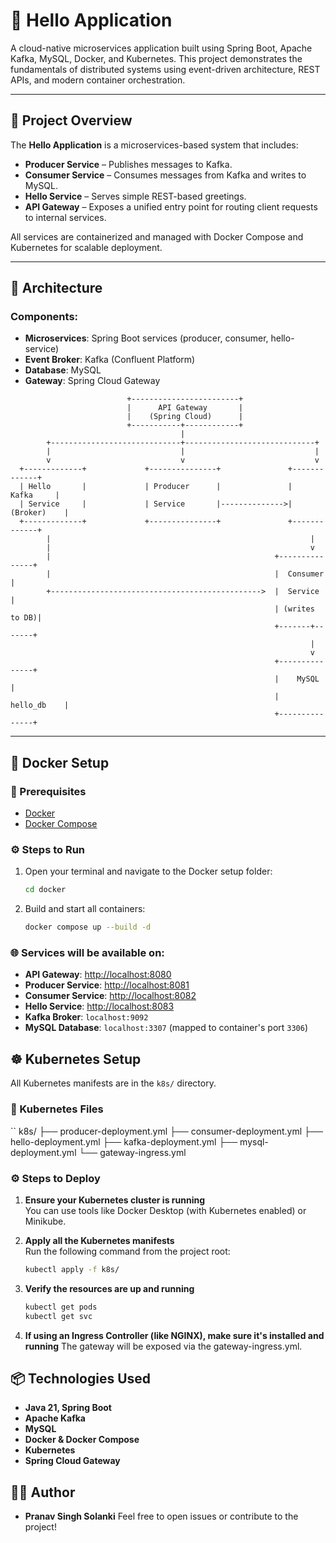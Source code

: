 # 👋 Hello Application

A cloud-native microservices application built using Spring Boot, Apache Kafka, MySQL, Docker, and Kubernetes. This project demonstrates the fundamentals of distributed systems using event-driven architecture, REST APIs, and modern container orchestration.

---

## 📌 Project Overview

The **Hello Application** is a microservices-based system that includes:

- **Producer Service** – Publishes messages to Kafka.
- **Consumer Service** – Consumes messages from Kafka and writes to MySQL.
- **Hello Service** – Serves simple REST-based greetings.
- **API Gateway** – Exposes a unified entry point for routing client requests to internal services.

All services are containerized and managed with Docker Compose and Kubernetes for scalable deployment.

---

## 🧱 Architecture

### Components:

- **Microservices**: Spring Boot services (producer, consumer, hello-service)
- **Event Broker**: Kafka (Confluent Platform)
- **Database**: MySQL
- **Gateway**: Spring Cloud Gateway

```
                          +------------------------+
                          |      API Gateway       |
                          |    (Spring Cloud)      |
                          +-----------+------------+
                                      |
        +-----------------------------+-----------------------------+
        |                             |                             |
        v                             v                             v
  +-------------+             +---------------+               +-------------+
  | Hello       |             | Producer      |               |   Kafka     |
  | Service     |             | Service       |-------------->| (Broker)    |
  +-------------+             +---------------+               +-------------+
        |                                                          |
        |                                                          v
        |                                                  +---------------+
        |                                                  |  Consumer     |
        +----------------------------------------------->  |  Service      |
                                                           | (writes to DB)|
                                                           +-------+-------+
                                                                   |
                                                                   v
                                                           +---------------+
                                                           |    MySQL      |
                                                           |   hello_db    |
                                                           +---------------+

```

---

## 🐳 Docker Setup

### 📁 Prerequisites

- [Docker](https://www.docker.com/)
- [Docker Compose](https://docs.docker.com/compose/)

### ⚙️ Steps to Run

1. Open your terminal and navigate to the Docker setup folder:

   ```bash
   cd docker
   ```

2. Build and start all containers:

   ```bash
   docker compose up --build -d
   ```

### 🌐 Services will be available on:

- **API Gateway**: [http://localhost:8080](http://localhost:8080)
- **Producer Service**: [http://localhost:8081](http://localhost:8081)
- **Consumer Service**: [http://localhost:8082](http://localhost:8082)
- **Hello Service**: [http://localhost:8083](http://localhost:8083)
- **Kafka Broker**: `localhost:9092`
- **MySQL Database**: `localhost:3307` (mapped to container's port `3306`)

## ☸️ Kubernetes Setup

All Kubernetes manifests are in the `k8s/` directory.

### 📂 Kubernetes Files

``
k8s/
├── producer-deployment.yml
├── consumer-deployment.yml
├── hello-deployment.yml
├── kafka-deployment.yml
├── mysql-deployment.yml
└── gateway-ingress.yml

### ⚙️ Steps to Deploy

1. **Ensure your Kubernetes cluster is running**  
   You can use tools like Docker Desktop (with Kubernetes enabled) or Minikube.

2. **Apply all the Kubernetes manifests**  
   Run the following command from the project root:

   ```bash
   kubectl apply -f k8s/

   ```

3. **Verify the resources are up and running**

   ```bash
   kubectl get pods
   kubectl get svc
   ```

4. **If using an Ingress Controller (like NGINX), make sure it's installed and running**
   The gateway will be exposed via the gateway-ingress.yml.

## 📦 Technologies Used

- **Java 21, Spring Boot**
- **Apache Kafka**
- **MySQL**
- **Docker & Docker Compose**
- **Kubernetes**
- **Spring Cloud Gateway**

## 👨‍💻 Author

- **Pranav Singh Solanki**
  Feel free to open issues or contribute to the project!
